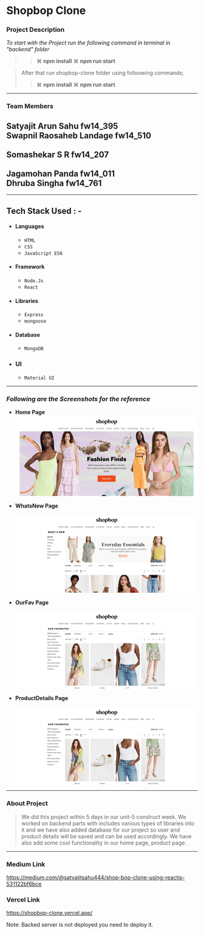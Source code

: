 # Shopbop Clone

### Project Description

_To start with the Project run the following command in terminal in "backend" folder_
> > ⌘ **npm install**
> > ⌘ **npm run start**

> After that run shopbop-clone folder using folloowing commands;
> > ⌘ **npm install**
> > ⌘ **npm run start**
---

### Team Members

Satyajit Arun Sahu	fw14_395<br>
Swapnil Raosaheb Landage	fw14_510 <br>	
Somashekar S R	fw14_207<br>	
Jagamohan Panda	fw14_011<br>
Dhruba Singha	fw14_761	<br>	
---

---

## Tech Stack Used : -

- #### Languages
  - `HTML`
  - `CSS`
  - `JavaScript ES6`
- #### Framework
  - `Node.Js`
  - `React`
- #### Libraries
  - `Express`
  - `mongoose`
- #### Database
  - `MongoDB`
- ### UI
  - `Material UI`

---

### _Following are the Screenshots for the reference_

- **Home Page**
  ![Landing Page](https://github.com/Swapnil1296/Shopbop/blob/main/images/Home.PNG)

- **WhatsNew Page**

  ![Landing Page](https://github.com/Swapnil1296/Shopbop/blob/main/images/Whatsnew.PNG)


- **OurFav Page**

  ![Landing Page](https://github.com/Swapnil1296/Shopbop/blob/main/images/Ourfav.PNG)


- **ProductDetails Page**

  ![Landing Page](https://github.com/Swapnil1296/Shopbop/blob/main/images/prodDetail.PNG)


---

### About Project

> We did this project within 5 days in our unit-5 construct week. We worked on backend parts with includes various types of libraries into it and we have also added database for our project so user and product details will be saved and can be used accordingly. We have also add some cool functionality in our home page, product page.

---

### Medium Link
https://medium.com/@satyajitsahu444/shop-bop-clone-using-reactjs-531122bf6bce
### Vercel Link

https://shopbop-clone.vercel.app/

Note: Backed server is not deployed you need to deploy it.
